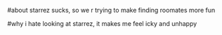 #about
starrez sucks, so we r trying to make finding roomates more fun

#why
i hate looking at starrez, it makes me feel icky and unhappy